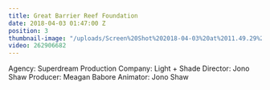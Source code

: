 ```yaml
---
title: Great Barrier Reef Foundation
date: 2018-04-03 01:47:00 Z
position: 3
thumbnail-image: "/uploads/Screen%20Shot%202018-04-03%20at%2011.49.29%20am.png"
video: 262906682
---
```


Agency: Superdream
Production Company: Light + Shade
Director: Jono Shaw
Producer: Meagan Babore
Animator: Jono Shaw